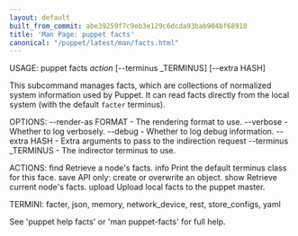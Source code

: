 ```yaml
---
layout: default
built_from_commit: abe39259f7c9eb3e129c6dcda93bab904bf68910
title: 'Man Page: puppet facts'
canonical: "/puppet/latest/man/facts.html"
---
```


<div class='mp'>
<p>USAGE: puppet facts <var>action</var> [--terminus _TERMINUS] [--extra HASH]</p>

<p>This subcommand manages facts, which are collections of normalized system
information used by Puppet. It can read facts directly from the local system
(with the default <code>facter</code> terminus).</p>

<p>OPTIONS:
  --render-as FORMAT             - The rendering format to use.
  --verbose                      - Whether to log verbosely.
  --debug                        - Whether to log debug information.
  --extra HASH                   - Extra arguments to pass to the indirection
                                   request
  --terminus _TERMINUS           - The indirector terminus to use.</p>

<p>ACTIONS:
  find      Retrieve a node's facts.
  info      Print the default terminus class for this face.
  save      API only: create or overwrite an object.
  show      Retrieve current node's facts.
  upload    Upload local facts to the puppet master.</p>

<p>TERMINI: facter, json, memory, network_device, rest, store_configs, yaml</p>

<p>See 'puppet help facts' or 'man puppet-facts' for full help.</p>

</div>
